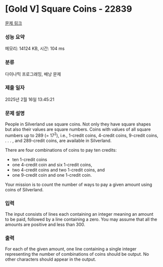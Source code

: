 # [Gold V] Square Coins - 22839 

[문제 링크](https://www.acmicpc.net/problem/22839) 

### 성능 요약

메모리: 14124 KB, 시간: 104 ms

### 분류

다이나믹 프로그래밍, 배낭 문제

### 제출 일자

2025년 2월 16일 13:45:21

### 문제 설명

<p>People in Silverland use square coins. Not only they have square shapes but also their values are square numbers. Coins with values of all square numbers up to 289 (= 17<sup>2</sup>), i.e., 1-credit coins, 4-credit coins, 9-credit coins, . . . , and 289-credit coins, are available in Silverland.</p>

<p>There are four combinations of coins to pay ten credits:</p>

<ul>
	<li>ten 1-credit coins</li>
	<li>one 4-credit coin and six 1-credit coins,</li>
	<li>two 4-credit coins and two 1-credit coins, and</li>
	<li>one 9-credit coin and one 1-credit coin.</li>
</ul>

<p>Your mission is to count the number of ways to pay a given amount using coins of Silverland.</p>

### 입력 

 <p>The input consists of lines each containing an integer meaning an amount to be paid, followed by a line containing a zero. You may assume that all the amounts are positive and less than 300.</p>

### 출력 

 <p>For each of the given amount, one line containing a single integer representing the number of combinations of coins should be output. No other characters should appear in the output.</p>

